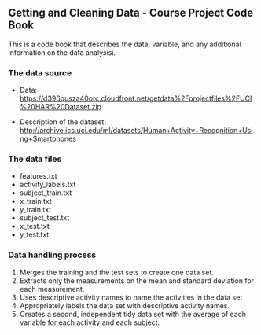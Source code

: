 ## Getting and Cleaning Data - Course Project Code Book

This is a code book that describes the data, variable, and any additional information on the data analysisi. 

### The data source

* Data: https://d396qusza40orc.cloudfront.net/getdata%2Fprojectfiles%2FUCI%20HAR%20Dataset.zip

* Description of the dataset: http://archive.ics.uci.edu/ml/datasets/Human+Activity+Recognition+Using+Smartphones

### The data files

- features.txt
- activity_labels.txt
- subject_train.txt
- x_train.txt
- y_train.txt
- subject_test.txt
- x_test.txt
- y_test.txt


### Data handling process 

1. Merges the training and the test sets to create one data set.
2. Extracts only the measurements on the mean and standard deviation for each measurement.
3. Uses descriptive activity names to name the activities in the data set
4. Appropriately labels the data set with descriptive activity names.
5. Creates a second, independent tidy data set with the average of each variable for each activity and each subject.
